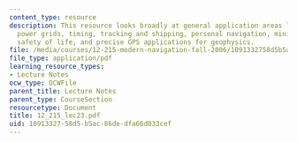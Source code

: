 ```yaml
---
content_type: resource
description: This resource looks broadly at general application areas like communication,
  power grids, timing, tracking and shipping, personal navigation, mining and engineering,
  safety of life, and precise GPS applications for geophysics.
file: /media/courses/12-215-modern-navigation-fall-2006/1091332758d5b5ac86dedfa66d033cef_12_215_lec23.pdf
file_type: application/pdf
learning_resource_types:
- Lecture Notes
ocw_type: OCWFile
parent_title: Lecture Notes
parent_type: CourseSection
resourcetype: Document
title: 12_215_lec23.pdf
uid: 10913327-58d5-b5ac-86de-dfa66d033cef
---
```

